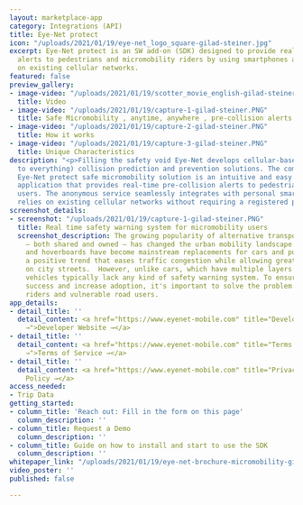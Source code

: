 ```yaml
---
layout: marketplace-app
category: Integrations (API)
title: Eye-Net protect
icon: "/uploads/2021/01/19/eye-net_logo_square-gilad-steiner.jpg"
excerpt: Eye-Net protect is an SW add-on (SDK) designed to provide real-time pre-collision
  alerts to pedestrians and micromobility riders by using smartphones and relying
  on existing cellular networks.
featured: false
preview_gallery:
- image-video: "/uploads/2021/01/19/scotter_movie_english-gilad-steiner.mp4"
  title: Video
- image-video: "/uploads/2021/01/19/capture-1-gilad-steiner.PNG"
  title: Safe Micromobility , anytime, anywhere , pre-collision alerts
- image-video: "/uploads/2021/01/19/capture-2-gilad-steiner.PNG"
  title: How it works
- image-video: "/uploads/2021/01/19/capture-3-gilad-steiner.PNG"
  title: Unique Characteristics
description: "<p>Filling the safety void Eye-Net develops cellular-based V2X ( vehicle
  to everything) collision prediction and prevention solutions. The company’s innovative
  Eye-Net protect safe micromobility solution is an intuitive and easy to-use mobile
  application that provides real-time pre-collision alerts to pedestrians and micromobility
  users. The anonymous service seamlessly integrates with personal smartphones and
  relies on existing cellular networks without requiring a registered profile.</p>"
screenshot_details:
- screenshot: "/uploads/2021/01/19/capture-1-gilad-steiner.PNG"
  title: Real time safety warning system for micromobility users
  screenshot_description: The growing popularity of alternative transportation options
    – both shared and owned – has changed the urban mobility landscape. E-bikes, e-scooters,
    and hoverboards have become mainstream replacements for cars and public transportation,
    a positive trend that eases traffic congestion while allowing greater maneuverability
    on city streets.  However, unlike cars, which have multiple layers of protection,  micromobility
    vehicles typically lack any kind of safety warning system. To ensure its continued
    success and increase adoption, it's important to solve the problem of how to protect
    riders and vulnerable road users.
app_details:
- detail_title: ''
  detail_content: <a href="https://www.eyenet-mobile.com" title="Developer Website
    →">Developer Website →</a>
- detail_title: ''
  detail_content: <a href="https://www.eyenet-mobile.com" title="Terms of Service
    →">Terms of Service →</a>
- detail_title: ''
  detail_content: <a href="https://www.eyenet-mobile.com" title="Privacy Policy →">Privacy
    Policy →</a>
access_needed:
- Trip Data
getting_started:
- column_title: 'Reach out: Fill in the form on this page'
  column_description: ''
- column_title: Request a Demo
  column_description: ''
- column_title: Guide on how to install and start to use the SDK
  column_description: ''
whitepaper_link: "/uploads/2021/01/19/eye-net-brochure-micromobility-gilad-steiner.pdf"
video_poster: ''
published: false

---
```

